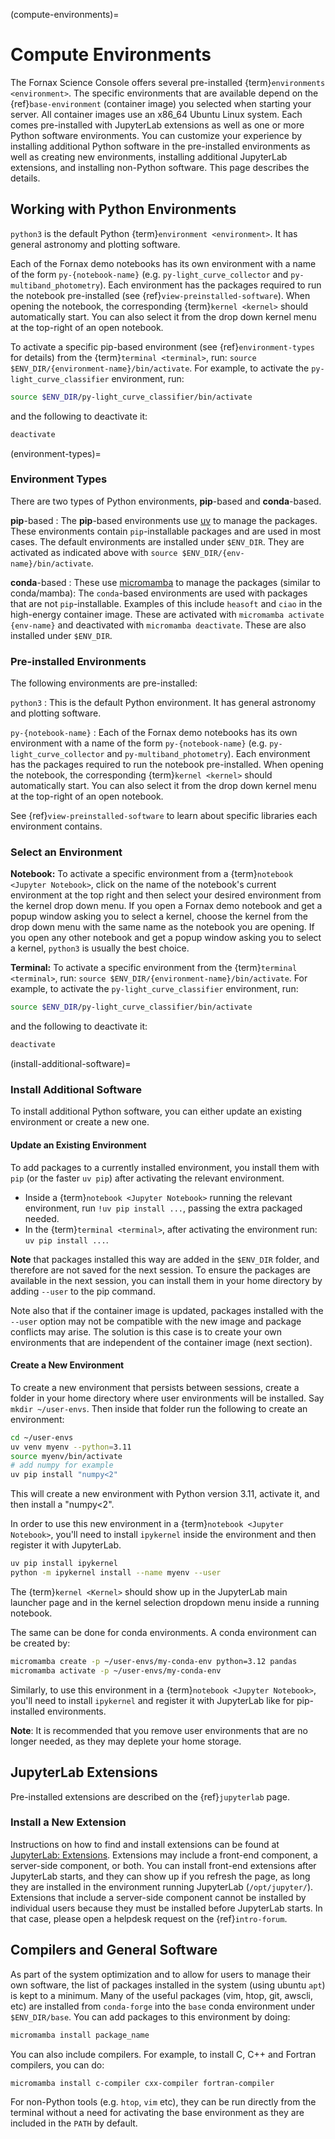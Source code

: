 (compute-environments)=
# Compute Environments

The Fornax Science Console offers several pre-installed {term}`environments <environment>`.
The specific environments that are available depend on the {ref}`base-environment` (container image) you selected when starting your server.
All container images use an x86_64 Ubuntu Linux system.
Each comes pre-installed with JupyterLab extensions as well as one or more Python software environments.
You can customize your experience by installing additional Python software in the pre-installed environments as well as creating new environments, installing additional JupyterLab extensions, and installing non-Python software.
This page describes the details.

## Working with Python Environments

`python3` is the default Python {term}`environment <environment>`.
It has general astronomy and plotting software.

Each of the Fornax demo notebooks has its own environment with a name of the form `py-{notebook-name}` (e.g. `py-light_curve_collector` and `py-multiband_photometry`).
Each environment has the packages required to run the notebook pre-installed (see {ref}`view-preinstalled-software`).
When opening the notebook, the corresponding {term}`kernel <kernel>` should automatically start.
You can also select it from the drop down kernel menu at the top-right of an open notebook.

To activate a specific pip-based environment (see {ref}`environment-types` for details) from the {term}`terminal <terminal>`, run: `source $ENV_DIR/{environment-name}/bin/activate`.
For example, to activate the `py-light_curve_classifier` environment, run:

```sh
source $ENV_DIR/py-light_curve_classifier/bin/activate
```

and the following to deactivate it:

```sh
deactivate
```

(environment-types)=
### Environment Types

There are two types of Python environments, **pip**-based and **conda**-based.

**pip**-based
:   The **pip**-based environments use [uv](https://docs.astral.sh/uv/) to manage the packages.
    These environments contain `pip`-installable packages and are used in most cases.
    The default environments are installed under `$ENV_DIR`.
    They are activated as indicated above with `source $ENV_DIR/{env-name}/bin/activate`.

**conda**-based
:   These use [micromamba](https://mamba.readthedocs.io/en/latest/user_guide/micromamba.html) to manage the packages (similar to conda/mamba):
    The `conda`-based environments are used with packages that are not `pip`-installable.
    Examples of this include `heasoft` and `ciao` in the high-energy container image.
    These are activated with `micromamba activate {env-name}` and deactivated with `micromamba deactivate`.
    These are also installed under `$ENV_DIR`.

### Pre-installed Environments

The following environments are pre-installed:

`python3`
:   This is the default Python environment.
    It has general astronomy and plotting software.

`py-{notebook-name}`
:   Each of the Fornax demo notebooks has its own environment with a name of the form `py-{notebook-name}` (e.g. `py-light_curve_collector` and `py-multiband_photometry`).
    Each environment has the packages required to run the notebook pre-installed.
    When opening the notebook, the corresponding {term}`kernel <kernel>` should automatically start.
    You can also select it from the drop down kernel menu at the top-right of an open notebook.

See {ref}`view-preinstalled-software` to learn about specific libraries each environment contains.

### Select an Environment

**Notebook:** To activate a specific environment from a {term}`notebook <Jupyter Notebook>`, click on the name of the notebook's current environment at the top right and then select your desired environment from the kernel drop down menu.
If you open a Fornax demo notebook and get a popup window asking you to select a kernel, choose the kernel from the drop down menu with the same name as the notebook you are opening.
If you open any other notebook and get a popup window asking you to select a kernel, `python3` is usually the best choice.

**Terminal:** To activate a specific environment from the {term}`terminal <terminal>`, run: `source $ENV_DIR/{environment-name}/bin/activate`.
For example, to activate the `py-light_curve_classifier` environment, run:

```sh
source $ENV_DIR/py-light_curve_classifier/bin/activate
```

and the following to deactivate it:

```sh
deactivate
```

(install-additional-software)=
### Install Additional Software

To install additional Python software, you can either update an existing environment or create a new one.

#### Update an Existing Environment

To add packages to a currently installed environment, you install them with `pip` (or the faster `uv pip`) after activating the relevant environment.

-   Inside a {term}`notebook <Jupyter Notebook>` running the relevant environment, run `!uv pip install ...`, passing the extra packaged needed.
-   In the {term}`terminal <terminal>`, after activating the environment run: `uv pip install ...`.

**Note** that packages installed this way are added in the `$ENV_DIR` folder, and therefore are not saved for the next session.
To ensure the packages are available in the next session, you can install them in your home directory by adding `--user` to the pip command.

Note also that if the container image is updated, packages installed with the `--user` option may not be compatible with the new image and package conflicts may arise.
The solution is this case is to create your own environments that are independent of the container image (next section).

#### Create a New Environment

To create a new environment that persists between sessions, create a folder in your home directory where user environments will be installed.
Say `mkdir ~/user-envs`.
Then inside that folder run the following to create an environment:

```sh
cd ~/user-envs
uv venv myenv --python=3.11
source myenv/bin/activate
# add numpy for example
uv pip install "numpy<2"
```

This will create a new environment with Python version 3.11, activate it, and then install a "numpy<2".

In order to use this new environment in a {term}`notebook <Jupyter Notebook>`, you'll need to install `ipykernel` inside the environment and then register it with JupyterLab.

```sh
uv pip install ipykernel
python -m ipykernel install --name myenv --user
```

The {term}`kernel <Kernel>` should show up in the JupyterLab main launcher page and in the kernel selection dropdown menu inside a running notebook.

The same can be done for conda environments. A conda environment can be created by:

```sh
micromamba create -p ~/user-envs/my-conda-env python=3.12 pandas
micromamba activate -p ~/user-envs/my-conda-env
```

Similarly, to use this environment in a {term}`notebook <Jupyter Notebook>`, you'll need to install `ipykernel` and register it with JupyterLab like for pip-installed environments.

**Note**: It is recommended that you remove user environments that are no longer needed, as they may deplete your home storage.

## JupyterLab Extensions

Pre-installed extensions are described on the {ref}`jupyterlab` page.

### Install a New Extension

Instructions on how to find and install extensions can be found at [JupyterLab: Extensions](https://jupyterlab.readthedocs.io/en/stable/user/extensions.html).
Extensions may include a front-end component, a server-side component, or both.
You can install front-end extensions after JupyterLab starts, and they can show up if you refresh the page, as long they are installed in the environment running JupyterLab (`/opt/jupyter/`).
Extensions that include a server-side component cannot be installed by individual users because they must be installed before JupyterLab starts.
In that case, please open a helpdesk request on the {ref}`intro-forum`.

## Compilers and General Software

As part of the system optimization and to allow for users to manage their own software, the list of packages installed in the system (using ubuntu `apt`) is kept to a minimum.
Many of the useful packages (vim, htop, git, awscli, etc) are installed from `conda-forge` into the `base` conda environment under `$ENV_DIR/base`. You can add packages to this environment by doing:

```sh
micromamba install package_name
```

You can also include compilers.
For example, to install C, C++ and Fortran compilers, you can do:

```sh
micromamba install c-compiler cxx-compiler fortran-compiler
```

For non-Python tools (e.g. `htop`, `vim` etc), they can be run directly from the terminal without a need for activating the base environment as they are included in the `PATH` by default.
